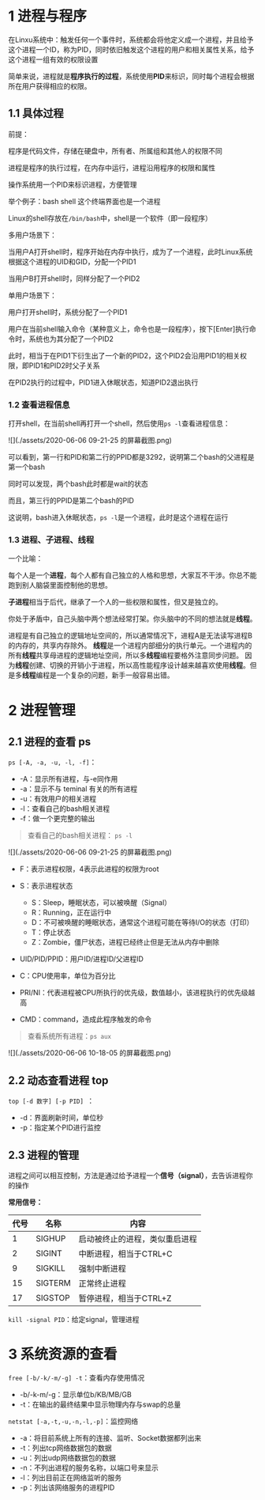 # 1 进程与程序

在Linxu系统中：触发任何一个事件时，系统都会将他定义成一个进程，并且给予这个进程一个ID，称为PID，同时依旧触发这个进程的用户和相关属性关系，给予这个进程一组有效的权限设置



简单来说，进程就是**程序执行的过程**，系统使用**PID**来标识，同时每个进程会根据所在用户获得相应的权限。



## 1.1 具体过程

前提：

程序是代码文件，存储在硬盘中，所有者、所属组和其他人的权限不同

进程是程序的执行过程，在内存中运行，进程沿用程序的权限和属性

操作系统用一个PID来标识进程，方便管理



举个例子：bash shell 这个终端界面也是一个进程

Linux的shell存放在`/bin/bash`中，shell是一个软件（即一段程序）



多用户场景下：

当用户A打开shell时，程序开始在内存中执行，成为了一个进程，此时Linux系统根据这个进程的UID和GID，分配一个PID1

当用户B打开shell时，同样分配了一个PID2



单用户场景下：

用户打开shell时，系统分配了一个PID1

用户在当前shell输入命令（某种意义上，命令也是一段程序），按下[Enter]执行命令时，系统也为其分配了一个PID2

此时，相当于在PID1下衍生出了一个新的PID2，这个PID2会沿用PID1的相关权限，即PID1和PID2时父子关系

在PID2执行的过程中，PID1进入休眠状态，知道PID2退出执行



### 1.2 查看进程信息

打开shell，在当前shell再打开一个shell，然后使用`ps -l`查看进程信息：

![](./assets/2020-06-06 09-21-25 的屏幕截图.png)

可以看到，第一行和PID和第二行的PPID都是3292，说明第二个bash的父进程是第一个bash

同时可以发现，两个bash此时都是wait的状态

而且，第三行的PPID是第二个bash的PID

这说明，bash进入休眠状态，`ps -l`是一个进程，此时是这个进程在运行



### 1.3 进程、子进程、线程

一个比喻：

每个人是一个**进程**，每个人都有自己独立的人格和思想，大家互不干涉。你总不能跑到别人脑袋里面控制他的思想。

**子进程**相当于后代，继承了一个人的一些权限和属性，但又是独立的。

你处于矛盾中，自己头脑中两个想法经常打架。你头脑中的不同的想法就是**线程**。



进程是有自己独立的逻辑地址空间的，所以通常情况下，进程A是无法读写进程B的内存的，共享内存除外。
**线程**是一个进程内部细分的执行单元。一个进程内的所有**线程**共享母进程的逻辑地址空间，所以多**线程**编程要格外注意同步问题。 因为**线程**创建、切换的开销小于进程，所以高性能程序设计越来越喜欢使用**线程**。但是多**线程**编程是一个复杂的问题，新手一般容易出错。



# 2 进程管理

## 2.1 进程的查看 ps

`ps [-A, -a, -u, -l, -f]`：

- -A：显示所有进程，与-e同作用
- -a：显示不与 teminal 有关的所有进程
- -u：有效用户的相关进程
- -l：查看自己的bash相关进程
- -f：做一个更完整的输出



> 查看自己的bash相关进程： `ps -l`

![](./assets/2020-06-06 09-21-25 的屏幕截图.png)

- F：表示进程权限，4表示此进程的权限为root

- S：表示进程状态
  - S：Sleep，睡眠状态，可以被唤醒（Signal）
  - R：Running，正在运行中
  - D：不可被唤醒的睡眠状态，通常这个进程可能在等待I/O的状态（打印）
  - T：停止状态
  - Z：Zombie，僵尸状态，进程已经终止但是无法从内存中删除
- UID/PID/PPID：用户ID/进程ID/父进程ID
- C：CPU使用率，单位为百分比
- PRI/NI：代表进程被CPU所执行的优先级，数值越小，该进程执行的优先级越高
- CMD：command，造成此程序触发的命令



> 查看系统所有进程：`ps aux`

![](./assets/2020-06-06 10-18-05 的屏幕截图.png)



## 2.2 动态查看进程 top

`top [-d 数字] [-p PID] `：

- -d：界面刷新时间，单位秒
- -p：指定某个PID进行监控



## 2.3 进程的管理

进程之间可以相互控制，方法是通过给予进程一个**信号（signal）**，去告诉进程你的操作

**常用信号：**

| 代号 | 名称    | 内容                           |
| ---- | ------- | ------------------------------ |
| 1    | SIGHUP  | 启动被终止的进程，类似重启进程 |
| 2    | SIGINT  | 中断进程，相当于CTRL+C         |
| 9    | SIGKILL | 强制中断进程                   |
| 15   | SIGTERM | 正常终止进程                   |
| 17   | SIGSTOP | 暂停进程，相当于CTRL+Z         |

`kill -signal PID`：给定signal，管理进程



# 3 系统资源的查看

`free [-b/-k/-m/-g] -t`：查看内存使用情况

- -b/-k-m/-g：显示单位b/KB/MB/GB
- -t：在输出的最终结果中显示物理内存与swap的总量



`netstat [-a,-t,-u,-n,-l,-p]`：监控网络

- -a：将目前系统上所有的连接、监听、Socket数据都列出来
- -t：列出tcp网络数据包的数据
- -u：列出udp网络数据包的数据
- -n：不列出进程的服务名称，以端口号来显示
- -l：列出目前正在网络监听的服务
- -p：列出该网络服务的进程PID

